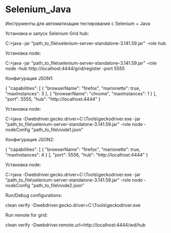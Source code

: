 # Selenium_Java
Инструменты для автоматизации тестирования с Selenium + Java

Установка и запуск Selenium Grid hub:

C:\>java -jar "path_to_file\selenium-server-standalone-3.141.59.jar" -role hub

Установка node: 

C:\>java -jar "path_to_file\selenium-server-standalone-3.141.59.jar" -role node -hub http://localhost:4444/grid/register -port 5555

Конфигурация JSON1:

{
	"capabilities":
	[
		{
			"browserName": "firefox",
			"marionette": true,
			"maxInstances": 3
		},
		{
			"browserName": "chrome",
			"maxInstances": 1
		}
	],
	"port": 5555,
	"hub": "http://localhost:4444"
}

Установка node: 

C:\>java -Dwebdriver.gecko.driver=C:\Tools\geckodriver.exe -jar "path_to_file\selenium-server-standalone-3.141.59.jar" -role node -nodeConfig "path_to_file\node1.json"

Конфигурация JSON2:

{
	"capabilities":
	[
		{
			"browserName": "firefox",
			"marionette": true,
			"maxInstances": 4
		}
	],
	"port": 5556,
	"hub": "http://localhost:4444"
}

Установка node: 

C:\>java -Dwebdriver.gecko.driver=C:\Tools\geckodriver.exe -jar "path_to_file\selenium-server-standalone-3.141.59.jar" -role node -nodeConfig "path_to_file\node2.json"

Run/Debug configurations: 

clean verify -Dwebdriver.gecko.driver=C:\Tools\geckodriver.exe

Run remote for grid:

clean verify -Dwebdriver.remote.url=http://localhost:4444/wd/hub